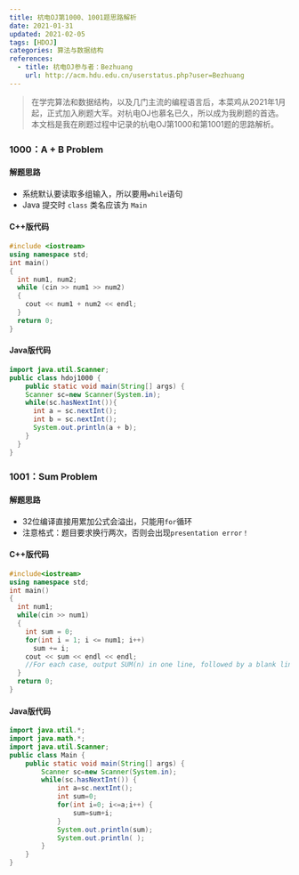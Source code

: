 ```yaml
---
title: 杭电OJ第1000、1001题思路解析
date: 2021-01-31
updated: 2021-02-05
tags: [HDOJ]
categories: 算法与数据结构
references:
  - title: 杭电OJ参与者：Bezhuang
    url: http://acm.hdu.edu.cn/userstatus.php?user=Bezhuang
---
```


> 在学完算法和数据结构，以及几门主流的编程语言后，本菜鸡从2021年1月起，正式加入刷题大军。对杭电OJ也慕名已久，所以成为我刷题的首选。本文档是我在刷题过程中记录的杭电OJ第1000和第1001题的思路解析。

<!--more-->

### 1000：A + B Problem

#### 解题思路

- 系统默认要读取多组输入，所以要用`while`语句
- Java 提交时 `class` 类名应该为 `Main`

#### C++版代码

```cpp
#include <iostream>
using namespace std;
int main()
{
  int num1, num2;
  while (cin >> num1 >> num2)
  {
    cout << num1 + num2 << endl;
  }
  return 0;
}
```

#### Java版代码

```java
import java.util.Scanner;
public class hdoj1000 {
	public static void main(String[] args) {
    Scanner sc=new Scanner(System.in);
    while(sc.hasNextInt()){
      int a = sc.nextInt();
      int b = sc.nextInt();
      System.out.println(a + b);
    }
  }
}
```

### 1001：Sum Problem

#### 解题思路

- 32位编译直接用累加公式会溢出，只能用`for`循环
- 注意格式：题目要求换行两次，否则会出现`presentation error！`

#### C++版代码

```c++
#include<iostream>
using namespace std;
int main()
{
  int num1;
  while(cin >> num1)
  {
  	int sum = 0;
    for(int i = 1; i <= num1; i++)
      sum += i;
    cout << sum << endl << endl; 
    //For each case, output SUM(n) in one line, followed by a blank line.
  }
  return 0;
}
```

#### Java版代码

```java
import java.util.*;
import java.math.*;
import java.util.Scanner;
public class Main {
    public static void main(String[] args) {
        Scanner sc=new Scanner(System.in);
        while(sc.hasNextInt()) {
            int a=sc.nextInt();
            int sum=0;
            for(int i=0; i<=a;i++) {
                sum=sum+i;  
            }
            System.out.println(sum);
            System.out.println( );
        }  
    }
}
```

